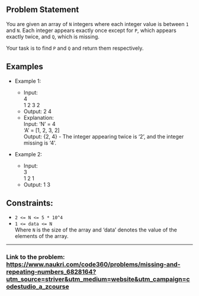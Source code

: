 ## Problem Statement

You are given an array of `N` integers where each integer value is between `1` and `N`. Each integer appears exactly once except for `P`, which appears exactly twice, and `Q`, which is missing.</br>

Your task is to find `P` and `Q` and return them respectively.

## Examples

- Example 1:
  - Input:</br>
    4</br>
    1 2 3 2
  - Output: 2 4
  - Explanation:</br>
    Input: ‘N’ = 4</br>
    ‘A’ = [1, 2, 3, 2]</br>
    Output: {2, 4} - The integer appearing twice is ‘2’, and the integer missing is ‘4’.

- Example 2:
  - Input:</br>
    3</br>
    1 2 1
  - Output: 1 3
 
## Constraints:
- `2 <= N <= 5 * 10^4`
- `1 <= data <= N`</br>
  Where `N` is the size of the array and ‘data’ denotes the value of the elements of the array. 

---
### Link to the problem: https://www.naukri.com/code360/problems/missing-and-repeating-numbers_6828164?utm_source=striver&utm_medium=website&utm_campaign=codestudio_a_zcourse 
